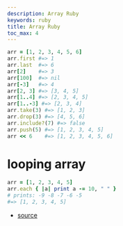 ```yaml
---
description: Array Ruby
keywords: ruby
title: Array Ruby
toc_max: 4
---
```


```ruby
arr = [1, 2, 3, 4, 5, 6]
arr.first #=> 1
arr.last  #=> 6
arr[2]    #=> 3
arr[100]  #=> nil
arr[-3]   #=> 4
arr[2, 3] #=> [3, 4, 5]
arr[1..4] #=> [2, 3, 4, 5]
arr[1..-3] #=> [2, 3, 4]
arr.take(3) #=> [1, 2, 3]
arr.drop(3) #=> [4, 5, 6]
arr.include?(7) #=> false
arr.push(5) #=> [1, 2, 3, 4, 5]
arr << 6    #=> [1, 2, 3, 4, 5, 6]
```

# looping array

```ruby
arr = [1, 2, 3, 4, 5]
arr.each { |a| print a -= 10, " " }
# prints: -9 -8 -7 -6 -5
#=> [1, 2, 3, 4, 5]
```

* [source](https://ruby-doc.org/core-2.2.0/Array.html)
